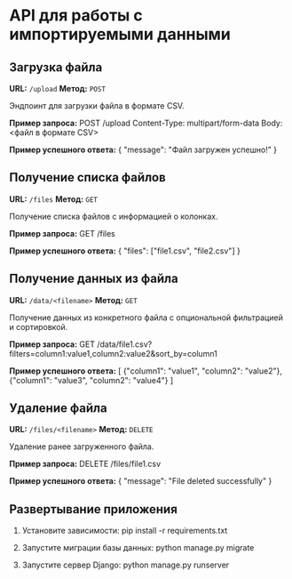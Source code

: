 # API для работы с импортируемыми данными

## Загрузка файла

**URL:** `/upload`
**Метод:** `POST`

Эндпоинт для загрузки файла в формате CSV.

**Пример запроса:**
POST /upload
Content-Type: multipart/form-data
Body: <файл в формате CSV>


**Пример успешного ответа:**
{
"message": "Файл загружен успешно!"
}


## Получение списка файлов

**URL:** `/files`
**Метод:** `GET`

Получение списка файлов с информацией о колонках.

**Пример запроса:**
GET /files


**Пример успешного ответа:**
{
"files": ["file1.csv", "file2.csv"]
}


## Получение данных из файла

**URL:** `/data/<filename>`
**Метод:** `GET`

Получение данных из конкретного файла с опциональной фильтрацией и сортировкой.

**Пример запроса:**
GET /data/file1.csv?filters=column1:value1,column2:value2&sort_by=column1


**Пример успешного ответа:**
[
{"column1": "value1", "column2": "value2"},
{"column1": "value3", "column2": "value4"}
]


## Удаление файла

**URL:** `/files/<filename>`
**Метод:** `DELETE`

Удаление ранее загруженного файла.

**Пример запроса:**
DELETE /files/file1.csv


**Пример успешного ответа:**
{
"message": "File deleted successfully"
}


## Развертывание приложения

1. Установите зависимости:
pip install -r requirements.txt

2. Запустите миграции базы данных:
python manage.py migrate

3. Запустите сервер Django:
python manage.py runserver



